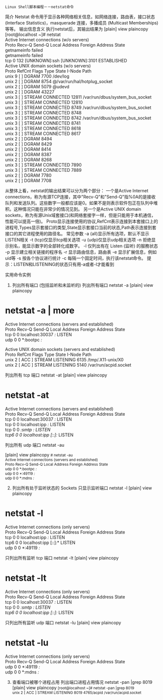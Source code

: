 	Linux Shell脚本编程－－netstat命令

简介
Netstat 命令用于显示各种网络相关信息，如网络连接，路由表，接口状态 (Interface Statistics)，masquerade 连接，多播成员 (Multicast Memberships) 等等。
输出信息含义
执行netstat后，其输出结果为
[plain] view plaincopy
[root@localhost ~]# netstat  
Active Internet connections (w/o servers)  
Proto Recv-Q Send-Q Local Address               Foreign Address             State        
getnameinfo failed  
getnameinfo failed  
tcp        0    132 [UNKNOWN]:ssh               [UNKNOWN]:3101              ESTABLISHED   
Active UNIX domain sockets (w/o servers)  
Proto RefCnt Flags       Type       State         I-Node Path  
unix  9      [ ]         DGRAM                    7700   /dev/log  
unix  2      [ ]         DGRAM                    8754   @/var/run/hal/hotplug_socket  
unix  2      [ ]         DGRAM                    5079   @udevd  
unix  2      [ ]         DGRAM                    43227    
unix  3      [ ]         STREAM     CONNECTED     12811  /var/run/dbus/system_bus_socket  
unix  3      [ ]         STREAM     CONNECTED     12810    
unix  3      [ ]         STREAM     CONNECTED     8749   /var/run/dbus/system_bus_socket  
unix  3      [ ]         STREAM     CONNECTED     8748     
unix  3      [ ]         STREAM     CONNECTED     8742   /var/run/dbus/system_bus_socket  
unix  3      [ ]         STREAM     CONNECTED     8741     
unix  3      [ ]         STREAM     CONNECTED     8618     
unix  3      [ ]         STREAM     CONNECTED     8617     
unix  2      [ ]         DGRAM                    8494     
unix  2      [ ]         DGRAM                    8429     
unix  2      [ ]         DGRAM                    8414     
unix  2      [ ]         DGRAM                    8387     
unix  2      [ ]         DGRAM                    8268     
unix  3      [ ]         STREAM     CONNECTED     7890     
unix  3      [ ]         STREAM     CONNECTED     7889     
unix  2      [ ]         DGRAM                    7780     
unix  2      [ ]         DGRAM                    7708   

从整体上看，netstat的输出结果可以分为两个部分：
一个是Active Internet connections，称为有源TCP连接，其中"Recv-Q"和"Send-Q"指%0A的是接收队列和发送队列。这些数字一般都应该是0。如果不是则表示软件包正在队列中堆积。这种情况只能在非常少的情况见到。
另一个是Active UNIX domain sockets，称为有源Unix域套接口(和网络套接字一样，但是只能用于本机通信，性能可以提高一倍)。
Proto显示连接使用的协议,RefCnt表示连接到本套接口上的进程号,Types显示套接口的类型,State显示套接口当前的状态,Path表示连接到套接口的其它进程使用的路径名。
常见参数
-a (all)显示所有选项，默认不显示LISTEN相关
-t (tcp)仅显示tcp相关选项
-u (udp)仅显示udp相关选项
-n 拒绝显示别名，能显示数字的全部转化成数字。
-l 仅列出有在 Listen (监听) 的服務状态
-p 显示建立相关链接的程序名
-r 显示路由信息，路由表
-e 显示扩展信息，例如uid等
-s 按各个协议进行统计
-c 每隔一个固定时间，执行该netstat命令。
提示：LISTEN和LISTENING的状态只有用-a或者-l才能看到
 
实用命令实例
1. 列出所有端口 (包括监听和未监听的)
  列出所有端口 netstat -a
[plain] view plaincopy
# netstat -a | more  
 Active Internet connections (servers and established)  
 Proto Recv-Q Send-Q Local Address           Foreign Address         State  
 tcp        0      0 localhost:30037         *:*                     LISTEN  
 udp        0      0 *:bootpc                *:*  
   
Active UNIX domain sockets (servers and established)  
 Proto RefCnt Flags       Type       State         I-Node   Path  
 unix  2      [ ACC ]     STREAM     LISTENING     6135     /tmp/.X11-unix/X0  
 unix  2      [ ACC ]     STREAM     LISTENING     5140     /var/run/acpid.socket  

  列出所有 tcp 端口 netstat -at
[plain] view plaincopy
# netstat -at  
 Active Internet connections (servers and established)  
 Proto Recv-Q Send-Q Local Address           Foreign Address         State  
 tcp        0      0 localhost:30037         *:*                     LISTEN  
 tcp        0      0 localhost:ipp           *:*                     LISTEN  
 tcp        0      0 *:smtp                  *:*                     LISTEN  
 tcp6       0      0 localhost:ipp           [::]:*                  LISTEN  

  列出所有 udp 端口 netstat -au
 
[plain] view plaincopy
<span style="font-size:12px;"># netstat -au  
 Active Internet connections (servers and established)  
 Proto Recv-Q Send-Q Local Address           Foreign Address         State  
 udp        0      0 *:bootpc                *:*  
 udp        0      0 *:49119                 *:*  
 udp        0      0 *:mdns                  *:*  
</span>  

2. 列出所有处于监听状态的 Sockets
  只显示监听端口 netstat -l
[plain] view plaincopy
# netstat -l  
 Active Internet connections (only servers)  
 Proto Recv-Q Send-Q Local Address           Foreign Address         State  
 tcp        0      0 localhost:ipp           *:*                     LISTEN  
 tcp6       0      0 localhost:ipp           [::]:*                  LISTEN  
 udp        0      0 *:49119                 *:*  
 
  只列出所有监听 tcp 端口 netstat -lt
[plain] view plaincopy
# netstat -lt  
 Active Internet connections (only servers)  
 Proto Recv-Q Send-Q Local Address           Foreign Address         State  
 tcp        0      0 localhost:30037         *:*                     LISTEN  
 tcp        0      0 *:smtp                  *:*                     LISTEN  
 tcp6       0      0 localhost:ipp           [::]:*                  LISTEN  

  只列出所有监听 udp 端口 netstat -lu
[plain] view plaincopy
# netstat -lu  
 Active Internet connections (only servers)  
 Proto Recv-Q Send-Q Local Address           Foreign Address         State  
 udp        0      0 *:49119                 *:*  
 udp        0      0 *:mdns                  *:*  

 
3. 查看端口被哪个进程占用
列出端口进程占用情况 netstat -pan |grep 8019
[plain] view plaincopy
<span style="font-size:12px;">[root@localhost ~]# netstat -pan |grep 8019  
unix  2      [ ACC ]     STREAM     LISTENING     8019   4765/acpid          /var/run/acpid.socket</span>  
